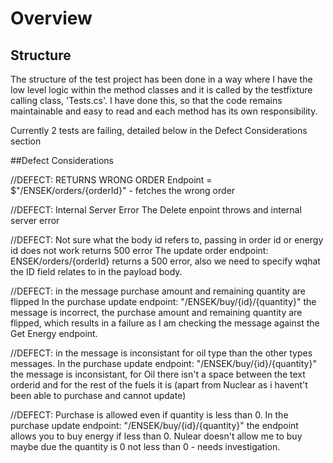 ﻿# Overview
## Structure
The structure of the test project has been done in a way where I have the low level logic within the method classes 
and it is called by the testfixture calling class, 'Tests.cs'.
I have done this, so that the code remains maintainable and easy to read and each method has its own responsibility.

Currently 2 tests are failing, detailed below in the Defect Considerations section

##Defect Considerations

//DEFECT: RETURNS WRONG ORDER
Endpoint = $"/ENSEK/orders/{orderId}" - fetches the wrong order

//DEFECT: Internal Server Error
The Delete enpoint throws and internal server error

//DEFECT: Not sure what the body id refers to, passing in order id or energy id does not work returns 500 error
The update order endpoint: ENSEK/orders/{orderId} returns a 500 error, also we need to specify wqhat the ID field relates
to in the payload body.

//DEFECT: in the message purchase amount and remaining quantity are flipped
In the purchase update endpoint: "/ENSEK/buy/{id}/{quantity}" the message is incorrect, 
the purchase amount and remaining quantity are flipped, which results in a failure as I am checking the message against the
Get Energy endpoint.

//DEFECT: in the message is inconsistant for oil type than the other types messages.
In the purchase update endpoint: "/ENSEK/buy/{id}/{quantity}" the message is inconsistant, 
for Oil there isn't a space between the text orderid and for the rest of the fuels it is (apart from Nuclear as i havent't been able to purchase and cannot update)

//DEFECT: Purchase is allowed even if quantity is less than 0.
In the purchase update endpoint: "/ENSEK/buy/{id}/{quantity}" the endpoint allows you to buy energy if less than 0.
Nulear doesn't allow me to buy maybe due the quantity is 0 not less than 0 - needs investigation.